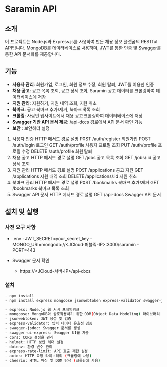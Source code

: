 # Saramin API

## 소개

이 프로젝트는 Node.js와 Express.js를 사용하여 만든 채용 정보 플랫폼의 RESTful API입니다. MongoDB를 데이터베이스로 사용하며, JWT를 통한 인증 및 Swagger를 통한 API 문서화를 제공합니다.

## 기능

- **사용자 관리**: 회원가입, 로그인, 회원 정보 수정, 회원 탈퇴, JWT를 이용한 인증
- **채용 공고**: 공고 목록 조회, 공고 상세 조회, Saramin 공고 데이터를 크롤링하여 데이터베이스에 저장
- **지원 관리**: 지원하기, 지원 내역 조회, 지원 취소
- **북마크**: 공고 북마크 추가/제거, 북마크 목록 조회
- **크롤링**: 사람인 웹사이트에서 채용 공고 크롤링하여 데이터베이스에 저장
- **Swagger 기반 API 문서 제공**: /api-docs 경로에서 API 문서 확인 가능
- **보안** : 보안헤더 설정


1. 사용자 인증
HTTP 메서드	경로	설명
POST	/auth/register	회원가입
POST	/auth/login	로그인
GET	/auth/profile	사용자 프로필 조회
PUT	/auth/profile	프로필 수정
DELETE	/auth/profile	회원 탈퇴
2. 채용 공고
HTTP 메서드	경로	설명
GET	/jobs	공고 목록 조회
GET	/jobs/:id	공고 상세 조회
3. 지원 관리
HTTP 메서드	경로	설명
POST	/applications	공고 지원
GET	/applications	지원 내역 조회
DELETE	/applications/:id	지원 취소
4. 북마크 관리
HTTP 메서드	경로	설명
POST	/bookmarks	북마크 추가/제거
GET	/bookmarks	북마크 목록 조회
5. Swagger API 문서
HTTP 메서드	경로	설명
GET	/api-docs	Swagger API 문서

## 설치 및 실행

### 사전 요구 사항
 - .env : JWT_SECRET=your_secret_key
        - MONGO_URI=mongodb://<JCloud-퍼블릭-IP>:3000/saramin
        - PORT=443

- Swagger 문서 확인
     - https://<JCloud-서버-IP>/api-docs

### 설치

```bash
- npm install
- npm install express mongoose jsonwebtoken express-validator swagger-jsdoc swagger-ui-express cors helmet dotenv express-rate-limit axios cheerio

- express: Node.js 웹 서버 프레임워크
- mongoose: MongoDB와 상호작용하기 위한 ODM(Object Data Modeling) 라이브러리
- jsonwebtoken: JWT 생성 및 검증
- express-validator: 입력 데이터 유효성 검증
- swagger-jsdoc: Swagger 문서를 생성
- swagger-ui-express: Swagger UI를 제공
- cors: CORS 설정을 관리
- helmet: HTTP 보안 헤더 설정
- dotenv: 환경 변수 관리
- express-rate-limit: API 호출 제한 설정
- axios: HTTP 요청 라이브러리 (크롤링에 사용)
- cheerio: HTML 파싱 및 DOM 탐색 (크롤링에 사용)
